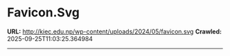 # Favicon.Svg

**URL:** http://kiec.edu.np/wp-content/uploads/2024/05/favicon.svg
**Crawled:** 2025-09-25T11:03:25.364984

---

